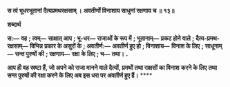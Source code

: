**स त्वं भूधरभूतानां दैत्यप्रमथरक्षसाम् ।** **अवतीर्णो विनाशाय साधुनां रक्षणाय च ॥ १३॥** 

**शब्दार्थ** 

**स:—** **वह** **; त्वम्—** **साक्षात् आप** **; भू-धर—** **राजाओं के रूप में** **; भूतानाम्—** **प्रकट होने वाले** **; दैत्य-प्रमथ-रक्षसाम्—** **विभिन्न** **प्रकार के असुरों के** **; अवतीर्ण:—** **अवतीर्ण हुए हो** **; विनाशाय—** **विनाश के लिए** **; साधूनाम्—** **सन्त पुरुषों की** **; रक्षणाय—** **रक्षा** **के लिए** **; च—** **तथा।** **.** 

**आप ही वह स्रष्टा हैं, जो अपने को राजा मानने वाले दैत्यों, प्रमथों तथा राक्षसों का विनाश** **करने के लिए तथा सन्त पुरुषों की रक्षा करने के लिए अब इस धरा पर अवतीर्ण हुए हैं।** **** 